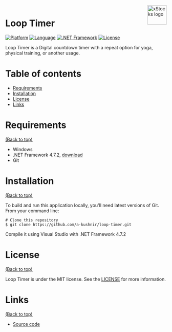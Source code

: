 <img src="https://raw.githubusercontent.com/a-kushnir/loop-timer/main/app.ico" alt="xStocks logo" title="xStocks" align="right" height="60" />

# Loop Timer

[![Platform](https://img.shields.io/badge/platform-windows-blue)](https://img.shields.io/badge/platform-windows-blue)
[![Language](https://img.shields.io/badge/language-C%23-orange)](https://img.shields.io/badge/language-C%23-orange)
[![.NET Framework](https://img.shields.io/badge/.net%20framework-4.7.2-blue)](https://img.shields.io/badge/.net%20framework-4.7.2-blue)
[![License](https://img.shields.io/github/license/a-kushnir/x-stocks)](https://img.shields.io/github/license/a-kushnir/x-stocks)

Loop Timer is a Digital countdown timer with a repeat option for yoga, physical training, or another usage.

# Table of contents

- [Requirements](#requirements)
- [Installation](#installation)
- [License](#license)
- [Links](#links)

# Requirements

[(Back to top)](#table-of-contents)

* Windows
* .NET Framework 4.7.2, [download](https://dotnet.microsoft.com/download/dotnet-framework/net472)
* Git

# Installation

[(Back to top)](#table-of-contents)

To build and run this application locally, you'll need latest versions of Git. From your command line:

```
# Clone this repository
$ git clone https://github.com/a-kushnir/loop-timer.git
```

Compile it using Visual Studio with .NET Framework 4.7.2

# License

[(Back to top)](#table-of-contents)

Loop Timer is under the MIT license. See the [LICENSE](https://github.com/a-kushnir/loop-timer/blob/main/LICENSE) for more information.

# Links

[(Back to top)](#table-of-contents)

* [Source code](https://github.com/a-kushnir/loop-timer)
